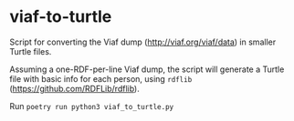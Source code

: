 # viaf-to-turtle

Script for converting the Viaf dump (http://viaf.org/viaf/data) in smaller Turtle files.

Assuming a one-RDF-per-line Viaf dump, the script will generate a Turtle file with basic info
for each person, using `rdflib` (https://github.com/RDFLib/rdflib).

Run `poetry run python3 viaf_to_turtle.py`
